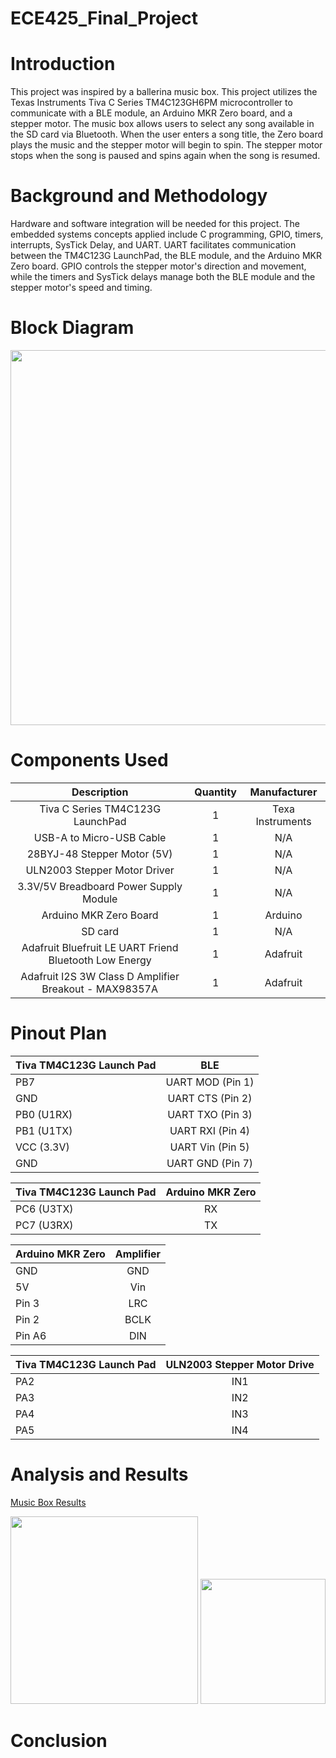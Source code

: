 # ECE425_Final_Project


# Introduction
This project was inspired by a ballerina music box. This project utilizes the Texas Instruments Tiva C Series TM4C123GH6PM
microcontroller to communicate with a BLE module, an Arduino MKR Zero board, and a stepper motor. The music box allows users to select any song available in the SD card via Bluetooth. When the user enters a song title, the Zero board plays the music and the stepper motor will begin to spin. The stepper motor stops when the song is paused and spins again when the song is resumed. 

# Background and Methodology
Hardware and software integration will be needed for this project. The embedded systems concepts applied include C programming, GPIO, timers, interrupts, SysTick Delay, and UART. UART facilitates communication between the TM4C123G LaunchPad, the BLE module, and the Arduino MKR Zero board. GPIO controls the stepper motor's direction and movement, while the timers and SysTick delays manage both the BLE module and the stepper motor's speed and timing.

# Block Diagram
<img src = "https://github.com/user-attachments/assets/31872491-df78-43a7-9c28-ebdff529e089" width = "600" />

# Components Used

|                        Description                     | Quantity |   Manufacturer   |
|:------------------------------------------------------:|:--------:|:----------------:|
|               Tiva C Series TM4C123G LaunchPad         |     1    | Texa Instruments |
|                  USB-A to Micro-USB Cable              |     1    |        N/A       |
|                28BYJ-48 Stepper Motor (5V)             |     1    |        N/A       |
|               ULN2003 Stepper Motor Driver             |     1    |        N/A       |
|           3.3V/5V Breadboard Power Supply Module       |     1    |        N/A       |
|                 Arduino MKR Zero Board                 |     1    |      Arduino     |
|                           SD card                      |     1    |        N/A       |
| Adafruit Bluefruit LE UART Friend Bluetooth Low Energy |     1    |     Adafruit     |
| Adafruit I2S 3W Class D Amplifier Breakout - MAX98357A |     1    |     Adafruit     |

# Pinout Plan

| Tiva TM4C123G Launch Pad |      BLE         |  
|:-------------------------|:----------------:|      
|           PB7            | UART MOD (Pin 1) |  
|           GND            | UART CTS (Pin 2) |   
|         PB0 (U1RX)       | UART TXO (Pin 3) |
|         PB1 (U1TX)       | UART RXI (Pin 4) |
|         VCC (3.3V)       | UART Vin (Pin 5) |
|           GND            | UART GND (Pin 7) |

| Tiva TM4C123G Launch Pad | Arduino MKR Zero | 
|:-------------------------|:----------------:|
|       PC6 (U3TX)         |        RX        |
|       PC7 (U3RX)         |        TX        |

|     Arduino MKR Zero     |     Amplifier    | 
|:-------------------------|:----------------:|
|           GND            |        GND       |
|           5V             |        Vin       |
|         Pin 3            |        LRC       |
|         Pin 2            |        BCLK      |
|         Pin A6           |        DIN       |

| Tiva TM4C123G Launch Pad | ULN2003 Stepper Motor Drive | 
|:-------------------------|:---------------------------:|
|            PA2           |             IN1             |
|            PA3           |             IN2             |
|            PA4           |             IN3             |
|            PA5           |             IN4             |

# Analysis and Results
[Music Box Results](https://www.canva.com/design/DAGm7YwPNNw/MNcKtzlYKJV5YfbCSA-QCQ/watch?utm_content=DAGm7YwPNNw&utm_campaign=designshare&utm_medium=link2&utm_source=uniquelinks&utlId=h0fc30edceb)

<img src = "https://github.com/user-attachments/assets/281a8b80-f496-4449-b6a1-682572280bcb" width = "300"> <img src = "https://github.com/user-attachments/assets/d72f9a73-b11b-4b2c-b418-24d5b7dfa0b5" width = "200" >






# Conclusion








